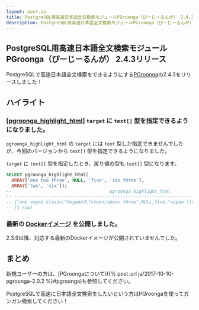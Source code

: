 ```yaml
---
layout: post.ja
title: PostgreSQL用高速日本語全文検索モジュールPGroonga（ぴーじーるんが） 2.4.3リリース
description: PostgreSQL用高速日本語全文検索モジュールPGroonga（ぴーじーるんが） 2.4.3をリリースしました！
---
```


## PostgreSQL用高速日本語全文検索モジュールPGroonga（ぴーじーるんが） 2.4.3リリース

PostgreSQLで高速日本語全文検索をできるようにする[PGroonga](https://pgroonga.github.io/ja/)の2.4.3をリリースしました！

## ハイライト

### [[pgroonga_highlight_html](https://pgroonga.github.io/ja/reference/functions/pgroonga-highlight-html.html)] `target` に `text[]` 型を指定できるようになりました。

`pgroonga_highlight_html` の `target` には `text` 型しか指定できませんでしたが、今回のバージョンから `text[]` 型を指定できるようになりました。

`target` に `text[]` 型を指定したとき、戻り値の型も `text[]` 型になります。

```sql
SELECT pgroonga_highlight_html(
  ARRAY['one two three', NULL, 'five', 'six three'],
  ARRAY['two', 'six']);
--                                     pgroonga_highlight_html                                        
-- -------------------------------------------------------------------------------------------------------
-- {"one <span class=\"keyword\">two</span> three",NULL,five,"<span class=\"keyword\">six</span> three"}
-- (1 row)
```

### 最新の [Dockerイメージ](https://hub.docker.com/r/groonga/pgroonga) を公開しました。

2.3.9以降、対応する最新のDockerイメージが公開されていませんでした。

## まとめ

新規ユーザーの方は、[PGroongaについて]({% post_url ja/2017-10-10-pgroonga-2.0.2 %}#pgroonga)も参照してください。

PostgreSQLで高速に日本語全文検索をしたいという方はPGroongaを使ってガンガン検索してください！
